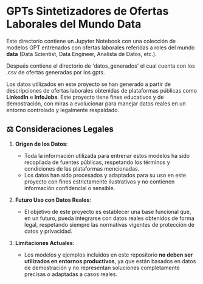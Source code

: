 # GPTs Sintetizadores de Ofertas Laborales del Mundo Data

Este directorio contiene un Jupyter Notebook con una colección de modelos GPT entrenados con ofertas laborales referidas a roles del mundo **data** (Data Scientist, Data Engineer, Analista de Datos, etc.).

Después contiene el directorio de 'datos_generados' el cual cuenta con los .csv de ofertas generadas por los gpts.

Los datos utilizados en este proyecto se han generado a partir de descripciones de ofertas laborales obtenidas de plataformas públicas como **LinkedIn** e **InfoJobs**. Este proyecto tiene fines educativos y de demostración, con miras a evolucionar para manejar datos reales en un entorno controlado y legalmente respaldado.

## ⚖️ Consideraciones Legales

1. **Origen de los Datos**:  
   - Toda la información utilizada para entrenar estos modelos ha sido recopilada de fuentes públicas, respetando los términos y condiciones de las plataformas mencionadas.
   - Los datos han sido procesados y adaptados para su uso en este proyecto con fines estrictamente ilustrativos y no contienen información confidencial o sensible.

2. **Futuro Uso con Datos Reales**:  
   - El objetivo de este proyecto es establecer una base funcional que, en un futuro, pueda integrarse con datos reales obtenidos de forma legal, respetando siempre las normativas vigentes de protección de datos y privacidad.

3. **Limitaciones Actuales**:  
   - Los modelos y ejemplos incluidos en este repositorio **no deben ser utilizados en entornos productivos**, ya que están basados en datos de demostración y no representan soluciones completamente precisas o adaptadas a casos reales.